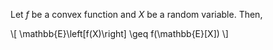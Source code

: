 Let $f$ be a convex function and $X$ be a random variable. Then,

\\[
\mathbb{E}\left[f(X)\right] \geq f(\mathbb{E}[X])
\\]